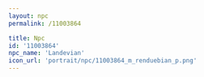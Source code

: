 ```yaml
---
layout: npc
permalink: /11003864

title: Npc
id: '11003864'
npc_name: 'Landevian'
icon_url: 'portrait/npc/11003864_m_renduebian_p.png'
---
```

